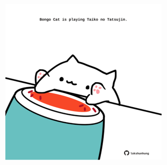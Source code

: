 <!-- built at 20/06/2025, 00:01:37 UTC -->
<p align="center">
  <img width="500" height="500" src="./ReadmeImage.svg">
</p>
